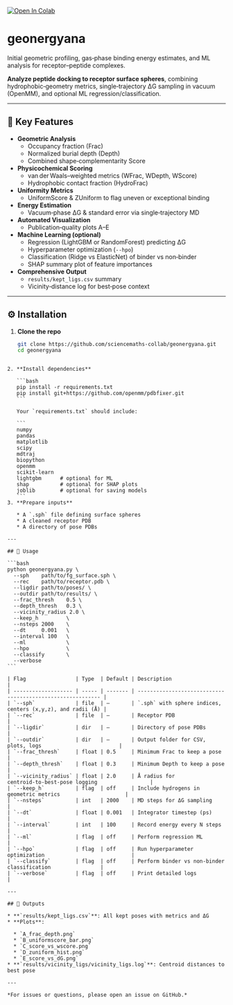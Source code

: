[![Open In Colab](https://colab.research.google.com/assets/colab-badge.svg)](https://colab.research.google.com/github/sciencemaths-collab/geonergyana/blob/main/run_colab.ipynb)

# geonergyana

Initial geometric profiling, gas‑phase binding energy estimates, and ML analysis for receptor–peptide complexes.

**Analyze peptide docking to receptor surface spheres**, combining hydrophobic‑geometry metrics, single‑trajectory ΔG sampling in vacuum (OpenMM), and optional ML regression/classification.

---

## 🚀 Key Features

- **Geometric Analysis**  
  - Occupancy fraction (Frac)  
  - Normalized burial depth (Depth)  
  - Combined shape‑complementarity Score  
- **Physicochemical Scoring**  
  - van der Waals–weighted metrics (WFrac, WDepth, WScore)  
  - Hydrophobic contact fraction (HydroFrac)  
- **Uniformity Metrics**  
  - UniformScore & ZUniform to flag uneven or exceptional binding  
- **Energy Estimation**  
  - Vacuum‑phase ΔG & standard error via single‑trajectory MD  
- **Automated Visualization**  
  - Publication‑quality plots A–E  
- **Machine Learning (optional)**  
  - Regression (LightGBM or RandomForest) predicting ΔG  
  - Hyperparameter optimization (`--hpo`)  
  - Classification (Ridge vs ElasticNet) of binder vs non‑binder  
  - SHAP summary plot of feature importances  
- **Comprehensive Output**  
  - `results/kept_ligs.csv` summary  
  - Vicinity‑distance log for best‑pose context  

---

## ⚙️ Installation

1. **Clone the repo**  
   ```bash
   git clone https://github.com/sciencemaths-collab/geonergyana.git
   cd geonergyana
````

2. **Install dependencies**

   ```bash
   pip install -r requirements.txt
   pip install git+https://github.com/openmm/pdbfixer.git
   ```

   Your `requirements.txt` should include:

   ```
   numpy
   pandas
   matplotlib
   scipy
   mdtraj
   biopython
   openmm
   scikit-learn
   lightgbm      # optional for ML
   shap          # optional for SHAP plots
   joblib        # optional for saving models
   ```
3. **Prepare inputs**

   * A `.sph` file defining surface spheres
   * A cleaned receptor PDB
   * A directory of pose PDBs

---

## 🎯 Usage

```bash
python geonergyana.py \
  --sph    path/to/fg_surface.sph \
  --rec    path/to/receptor.pdb \
  --ligdir path/to/poses/ \
  --outdir path/to/results/ \
  --frac_thresh    0.5 \
  --depth_thresh   0.3 \
  --vicinity_radius 2.0 \
  --keep_h         \
  --nsteps 2000    \
  --dt     0.001   \
  --interval 100   \
  --ml             \
  --hpo            \
  --classify       \
  --verbose
```

| Flag                | Type  | Default | Description                                                |
| ------------------- | ----- | ------- | ---------------------------------------------------------- |
| `--sph`             | file  | ―       | `.sph` with sphere indices, centers (x,y,z), and radii (Å) |
| `--rec`             | file  | ―       | Receptor PDB                                               |
| `--ligdir`          | dir   | ―       | Directory of pose PDBs                                     |
| `--outdir`          | dir   | ―       | Output folder for CSV, plots, logs                         |
| `--frac_thresh`     | float | 0.5     | Minimum Frac to keep a pose                                |
| `--depth_thresh`    | float | 0.3     | Minimum Depth to keep a pose                               |
| `--vicinity_radius` | float | 2.0     | Å radius for centroid‑to‑best‑pose logging                 |
| `--keep_h`          | flag  | off     | Include hydrogens in geometric metrics                     |
| `--nsteps`          | int   | 2000    | MD steps for ΔG sampling                                   |
| `--dt`              | float | 0.001   | Integrator timestep (ps)                                   |
| `--interval`        | int   | 100     | Record energy every N steps                                |
| `--ml`              | flag  | off     | Perform regression ML                                      |
| `--hpo`             | flag  | off     | Run hyperparameter optimization                            |
| `--classify`        | flag  | off     | Perform binder vs non‑binder classification                |
| `--verbose`         | flag  | off     | Print detailed logs                                        |

---

## 📂 Outputs

* **`results/kept_ligs.csv`**: All kept poses with metrics and ΔG
* **Plots**:

  * `A_frac_depth.png`
  * `B_uniformscore_bar.png`
  * `C_score_vs_wscore.png`
  * `D_zuniform_hist.png`
  * `E_score_vs_dG.png`
* **`results/vicinity_ligs/vicinity_ligs.log`**: Centroid distances to best pose

---

*For issues or questions, please open an issue on GitHub.*

